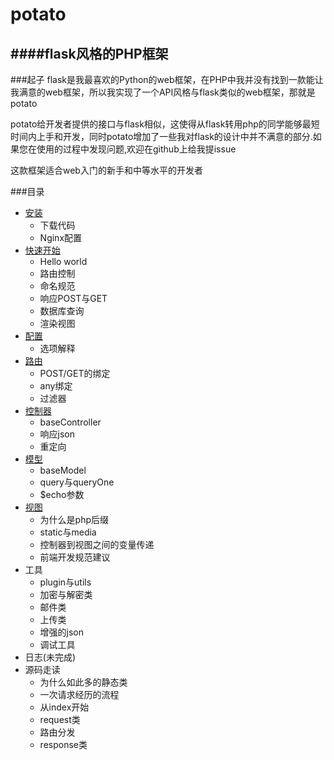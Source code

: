 potato
===
####flask风格的PHP框架
------------

###起子
flask是我最喜欢的Python的web框架，在PHP中我并没有找到一款能让我满意的web框架，所以我实现了一个API风格与flask类似的web框架，那就是potato

potato给开发者提供的接口与flask相似，这使得从flask转用php的同学能够最短时间内上手和开发，同时potato增加了一些我对flask的设计中并不满意的部分.如果您在使用的过程中发现问题,欢迎在github上给我提issue

这款框架适合web入门的新手和中等水平的开发者

###目录
+ [安装](potato/doc/1.安装.md)
    + 下载代码
    + Nginx配置
+ [快速开始](potato/doc/2.快速开始.md)
    + Hello world
    + 路由控制
    + 命名规范
    + 响应POST与GET
    + 数据库查询
    + 渲染视图
+ [配置](potato/doc/3.配置.md)
    + 选项解释
+ [路由](potato/doc/4.路由.md)
    + POST/GET的绑定
    + any绑定
    + 过滤器
+ [控制器](/potato/doc/5.控制器.md)
    + baseController
    + 响应json
    + 重定向
+ [模型](/potato/doc/6.模型.md)
    + baseModel
    + query与queryOne
    + $echo参数
+ [视图](/potato/doc/7.视图.md)
    + 为什么是php后缀
    + static与media
    + 控制器到视图之间的变量传递
    + 前端开发规范建议
+ 工具
    + plugin与utils
    + 加密与解密类
    + 邮件类
    + 上传类
    + 增强的json
    + 调试工具
+ 日志(未完成)
+ 源码走读
    + 为什么如此多的静态类
    + 一次请求经历的流程
    + 从index开始
    + request类
    + 路由分发
    + response类